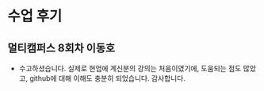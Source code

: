 # 수업 후기


## 멀티캠퍼스 8회차 이동호

* 수고하셨습니다. 실제로 현업에 계신분의 강의는 처음이였기에, 도움되는 점도 많았고, github에 대해 이해도 충분히 되었습니다. 감사합니다.


